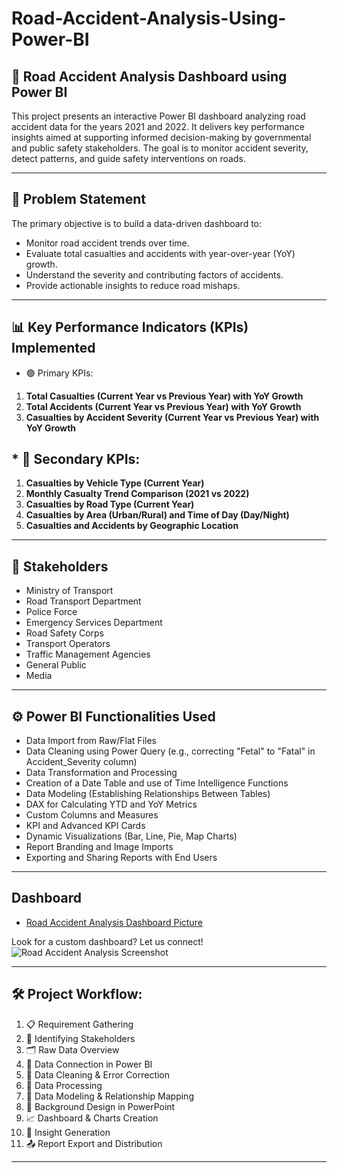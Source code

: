 # Road-Accident-Analysis-Using-Power-BI

## 🚧 Road Accident Analysis Dashboard using Power BI
This project presents an interactive Power BI dashboard analyzing road accident data for the years 2021 and 2022. It delivers key performance insights aimed at supporting informed decision-making by governmental and public safety stakeholders. The goal is to monitor accident severity, detect patterns, and guide safety interventions on roads.

--- 

## 📌 Problem Statement
The primary objective is to build a data-driven dashboard to:
* Monitor road accident trends over time.
* Evaluate total casualties and accidents with year-over-year (YoY) growth.
* Understand the severity and contributing factors of accidents.
* Provide actionable insights to reduce road mishaps.

---

## 📊 Key Performance Indicators (KPIs) Implemented
* 🟢 Primary KPIs:
1. **Total Casualties (Current Year vs Previous Year) with YoY Growth**
2. **Total Accidents (Current Year vs Previous Year) with YoY Growth**
3. **Casualties by Accident Severity (Current Year vs Previous Year) with YoY Growth**

## * 🔵 Secondary KPIs:
1. **Casualties by Vehicle Type (Current Year)**
2. **Monthly Casualty Trend Comparison (2021 vs 2022)**
3. **Casualties by Road Type (Current Year)**
4. **Casualties by Area (Urban/Rural) and Time of Day (Day/Night)**
5. **Casualties and Accidents by Geographic Location**

---

## 👥 Stakeholders
* Ministry of Transport
* Road Transport Department
* Police Force
* Emergency Services Department
* Road Safety Corps
* Transport Operators
* Traffic Management Agencies
* General Public
* Media

---

## ⚙️ Power BI Functionalities Used
* Data Import from Raw/Flat Files
* Data Cleaning using Power Query (e.g., correcting "Fetal" to "Fatal" in Accident_Severity column)
* Data Transformation and Processing
* Creation of a Date Table and use of Time Intelligence Functions
* Data Modeling (Establishing Relationships Between Tables)
* DAX for Calculating YTD and YoY Metrics
* Custom Columns and Measures
* KPI and Advanced KPI Cards
* Dynamic Visualizations (Bar, Line, Pie, Map Charts)
* Report Branding and Image Imports
* Exporting and Sharing Reports with End Users

--- 

## Dashboard
- <a href="https://github.com/Shibaditya00/Road-Accident-Analysis-Using-Power-BI/blob/main/Road%20Accident%20Analysis%20Screenshot.png">Road Accident Analysis Dashboard Picture</a>

Look for a custom dashboard? Let us connect!
![Road Accident Analysis Screenshot](https://github.com/user-attachments/assets/a0eb8146-da74-4c4c-a26e-fb377e753f6c)

---

## 🛠️ Project Workflow:
1. 📋 Requirement Gathering
2. 👥 Identifying Stakeholders
3. 🗂️ Raw Data Overview
4. 🔗 Data Connection in Power BI
5. 🧹 Data Cleaning & Error Correction
6. 🧮 Data Processing
7. 🔄 Data Modeling & Relationship Mapping
8. 🎨 Background Design in PowerPoint
9. 📈 Dashboard & Charts Creation
10. 🧠 Insight Generation
11. 📤 Report Export and Distribution

--- 

